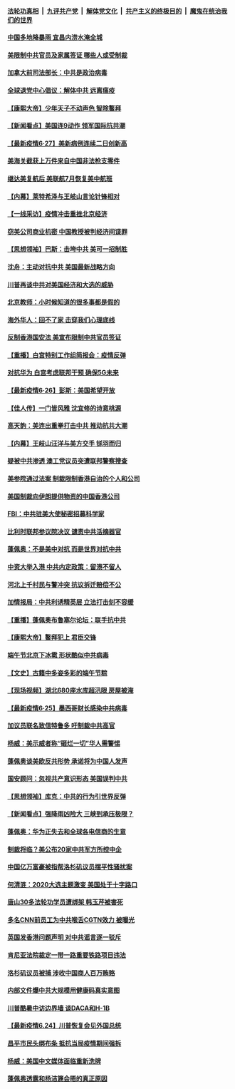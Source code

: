 ####  [法轮功真相](../../../../basic/blob/master/README.md?t=06280731) &nbsp;|&nbsp; [九评共产党](../../../../9ping.md/blob/master/README.md?t=06280731) &nbsp;|&nbsp; [解体党文化](../../../../jtdwh.md/blob/master/README.md?t=06280731)  &nbsp;|&nbsp; [共产主义的终极目的](../../../../gczydzjmd.md/blob/master/README.md?t=06280731) &nbsp;|&nbsp; [魔鬼在统治我们的世界](../../../../mgztzwmdsj.md/blob/master/README.md?t=06280731) 

#### [中国多地降暴雨  宜昌内涝水淹全城](../pages/nf4514/n12215877.md?t=06280731) 

#### [美限制中共官员及家属签证 哪些人或受制裁](../pages/nf4514/n12216208.md?t=06280731) 

#### [加拿大前司法部长：中共是政治病毒](../pages/nf4514/n12216076.md?t=06280731) 

#### [全球退党中心倡议：解体中共 远离瘟疫](../pages/nf4514/n12214964.md?t=06280731) 

#### [【康熙大帝】少年天子不动声色 智除鳌拜](../pages/nf4514/n12131792.md?t=06280731) 

#### [【新闻看点】美国连9动作 领军国际抗共潮](../pages/nf4514/n12215121.md?t=06280731) 

#### [【最新疫情6·27】美新病例连续二日创新高](../pages/nf4514/n12215389.md?t=06280731) 

#### [美海关截获上万件来自中国非法枪支零件](../pages/nf4514/n12215668.md?t=06280731) 

#### [继达美复航后 美联航7月恢复美中航班](../pages/nf4514/n12215347.md?t=06280731) 

#### [【内幕】莱特希泽与王岐山言论针锋相对](../pages/nf4514/n12212986.md?t=06280731) 

#### [【一线采访】疫情冲击重挫北京经济](../pages/nf4514/n12215313.md?t=06280731) 

#### [窃美公司商业机密 中国教授被判经济间谍罪](../pages/nf4514/n12215195.md?t=06280731) 

#### [【思想领袖】巴斯：击垮中共 美可一招制胜](../pages/nf4514/n12033990.md?t=06280731) 

#### [沈舟：主动对抗中共 美国最新战略方向](../pages/nf4514/n12215183.md?t=06280731) 

#### [川普再谈中共对美国经济和大选的威胁](../pages/nf4514/n12214917.md?t=06280731) 

#### [北京教师：小时候知道的很多事都是假的](../pages/nf4514/n12133812.md?t=06280731) 

#### [海外华人：回不了家 击穿我们心理底线](../pages/nf4514/n12214603.md?t=06280731) 

#### [反制香港国安法 美宣布限制中共官员签证](../pages/nf4514/n12214505.md?t=06280731) 

#### [【重播】白宫特别工作组简报会：疫情反弹](../pages/nf4514/n12214278.md?t=06280731) 

#### [对抗华为 白宫考虑联邦干预 确保5G未来](../pages/nf4514/n12214112.md?t=06280731) 

#### [【最新疫情6·26】彭斯：美国希望开放](../pages/nf4514/n12213008.md?t=06280731) 

#### [【佳人传】一门皆风雅 沈宜修的诗意桃源](../pages/nf4514/n12204829.md?t=06280731) 

#### [高天韵：美连出重拳打击中共 推动抗共大潮](../pages/nf4514/n12213368.md?t=06280731) 

#### [【内幕】王岐山汪洋与美方交手 铩羽而归](../pages/nf4514/n12212964.md?t=06280731) 

#### [疑被中共渗透 澳工党议员突遭联邦警察搜查](../pages/nf4514/n12213367.md?t=06280731) 

#### [美参院通过法案 制裁限制香港自治的个人和公司](../pages/nf4514/n12212374.md?t=06280731) 

#### [美国制裁向伊朗提供物资的中国香港公司](../pages/nf4514/n12212790.md?t=06280731) 

#### [FBI：中共驻美大使秘密招募科学家](../pages/nf4514/n12212753.md?t=06280731) 

#### [比利时联邦参议院决议 谴责中共活摘器官](../pages/nf4514/n12212777.md?t=06280731) 

#### [蓬佩奥：不是美中对抗 而是世界对抗中共](../pages/nf4514/n12212375.md?t=06280731) 

#### [中资大举入港 中共内定政策：留港不留人](../pages/nf4514/n12212567.md?t=06280731) 

#### [河北上千村民与警冲突 抗议拆迁赔偿不公](../pages/nf4514/n12212312.md?t=06280731) 

#### [加情报局：中共利诱精英层 立法打击刻不容缓](../pages/nf4514/n12211093.md?t=06280731) 

#### [【重播】蓬佩奥布鲁塞尔论坛：联手抗中共](../pages/nf4514/n12211937.md?t=06280731) 

#### [【康熙大帝】鳌拜犯上 君臣交锋](../pages/nf4514/n12131668.md?t=06280731) 

#### [端午节北京下冰雹 形状酷似中共病毒](../pages/nf4514/n12211676.md?t=06280731) 

#### [【文史】古籍中多姿多彩的端午节粽](../pages/nf4514/n12183964.md?t=06280731) 

#### [【现场视频】湖北680座水库超汛限 房屋被淹](../pages/nf4514/n12211217.md?t=06280731) 

#### [【最新疫情6·25】墨西哥财长感染中共病毒](../pages/nf4514/n12210649.md?t=06280731) 

#### [加议员联名致信特鲁多 吁制裁中共高官](../pages/nf4514/n12211291.md?t=06280731) 

#### [杨威：美示威者称“砸烂一切”华人需警惕](../pages/nf4514/n12210625.md?t=06280731) 

#### [蓬佩奥谈美欧反共形势 承诺将为中国人发声](../pages/nf4514/n12210798.md?t=06280731) 

#### [国安顾问：忽视共产意识形态 美国误判中共](../pages/nf4514/n12210262.md?t=06280731) 

#### [【思想领袖】库克：中共的行为引世界反弹](../pages/nf4514/n11936121.md?t=06280731) 

#### [【新闻看点】强降雨凶险大 三峡到承压极限？](../pages/nf4514/n12210002.md?t=06280731) 

#### [蓬佩奥：华为正失去和全球各电信商的生意](../pages/nf4514/n12210172.md?t=06280731) 

#### [制裁将临？美公布20家中共军方所控中企](../pages/nf4514/n12210247.md?t=06280731) 

#### [中国亿万富豪被指帮洛杉矶议员摆平性骚扰案](../pages/nf4514/n12147538.md?t=06280731) 

#### [何清涟：2020大选主题激变 美国处于十字路口](../pages/nf4514/n12210464.md?t=06280731) 

#### [唐山30多法轮功学员遭绑架 韩玉芹被害死](../pages/nf4514/n12209162.md?t=06280731) 

#### [多名CNN前员工为中共喉舌CGTN效力 被曝光](../pages/nf4514/n12209805.md?t=06280731) 

#### [英国发香港问题声明 对中共谣言逐一驳斥](../pages/nf4514/n12209623.md?t=06280731) 

#### [肯尼亚法院裁定一带一路重要铁路项目违法](../pages/nf4514/n12209842.md?t=06280731) 

#### [洛杉矶议员被捕 涉收中国商人百万贿赂](../pages/nf4514/n12208037.md?t=06280731) 

#### [内部文件爆中共大规模用健康码真实意图](../pages/nf4514/n12209286.md?t=06280731) 

#### [川普酷暑中访边界墙 谈DACA和H-1B](../pages/nf4514/n12209551.md?t=06280731) 

#### [【最新疫情6.24】川普恢复会见外国总统](../pages/nf4514/n12207866.md?t=06280731) 

#### [昌平市民头绑布条 抵抗当局疫情期间强拆](../pages/nf4514/n12208268.md?t=06280731) 

#### [杨威：美国中文媒体面临重新洗牌](../pages/nf4514/n12208121.md?t=06280731) 

#### [蓬佩奥透露和杨洁篪会晤的真正原因](../pages/nf4514/n12208086.md?t=06280731) 

